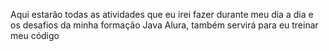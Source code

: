 Aqui estarão todas as atividades que eu irei fazer durante meu dia a dia e os desafios da minha formação Java Alura, também servirá para eu treinar meu código
